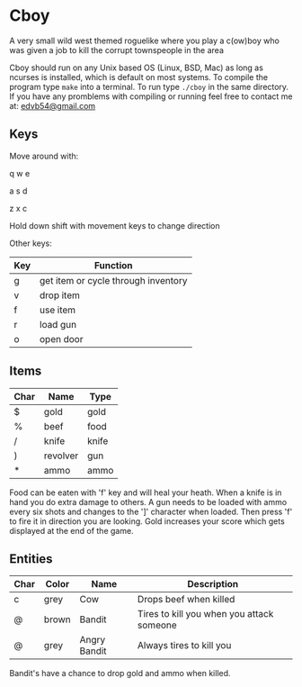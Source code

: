 # Cboy

A very small wild west themed roguelike where you play a c(ow)boy who was given
a job to kill the corrupt townspeople in the area

Cboy should run on any Unix based OS (Linux, BSD, Mac) as long as ncurses is 
installed, which is default on most systems. To compile the program type `make`
into a terminal. To run type `./cboy` in the same directory. If you have any
promblems with compiling or running feel free to contact me at: edvb54@gmail.com

## Keys

Move around with:

q w e

a s d

z x c

Hold down shift with movement keys to change direction

Other keys:

| Key | Function                            |
| --- | --------                            |
| g   | get item or cycle through inventory |
| v   | drop item                           |
| f   | use item                            |
| r   | load gun                            |
| o   | open door                           |

## Items

| Char | Name     | Type  |
| ---- | -------- | ----- |
| $    | gold     | gold  |
| %    | beef     | food  |
| /    | knife    | knife |
| )    | revolver | gun   |
| *    | ammo     | ammo  |

Food can be eaten with 'f' key and will heal your heath. When a knife is in
hand you do extra damage to others. A gun needs to be loaded with ammo every six
shots and changes to the ']' character when loaded. Then press 'f' to fire it
in direction you are looking. Gold increases your score which gets displayed at
the end of the game.

## Entities

| Char | Color | Name         | Description                               |
| ---- | ----- | ----         | -----------                               |
| c    | grey  | Cow          | Drops beef when killed                    |
| @    | brown | Bandit       | Tires to kill you when you attack someone |
| @    | grey  | Angry Bandit | Always tires to kill you                  |

Bandit's have a chance to drop gold and ammo when killed.
